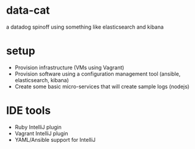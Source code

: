 # data-cat
a datadog spinoff using something like elasticsearch and kibana

# setup
- Provision infrastructure (VMs using Vagrant)
- Provision software using a configuration management tool (ansible, elasticsearch, kibana)
- Create some basic micro-services that will create sample logs (nodejs)

# IDE tools
- Ruby IntelliJ plugin
- Vagrant IntelliJ plugin
- YAML/Ansible support for IntelliJ
